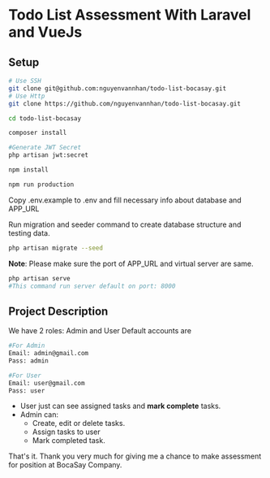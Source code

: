 # Todo List Assessment With Laravel and VueJs

## Setup

```bash
# Use SSH
git clone git@github.com:nguyenvannhan/todo-list-bocasay.git
# Use Http
git clone https://github.com/nguyenvannhan/todo-list-bocasay.git

cd todo-list-bocasay

composer install

#Generate JWT Secret
php artisan jwt:secret

npm install

npm run production
```

Copy .env.example to .env and fill necessary info about database and APP_URL

Run migration and seeder command to create database structure and testing data.

```bash
php artisan migrate --seed
```

**Note**:
Please make sure the port of APP_URL and virtual server are same.

```bash
php artisan serve
#This command run server default on port: 8000
```

## Project Description

We have 2 roles: Admin and User
Default accounts are

```bash
#For Admin
Email: admin@gmail.com
Pass: admin

#For User
Email: user@gmail.com
Pass: user
```

-   User just can see assigned tasks and **mark complete** tasks.
-   Admin can:
    -   Create, edit or delete tasks.
    -   Assign tasks to user
    -   Mark completed task.

That's it.
Thank you very much for giving me a chance to make assessment for position at BocaSay Company.
